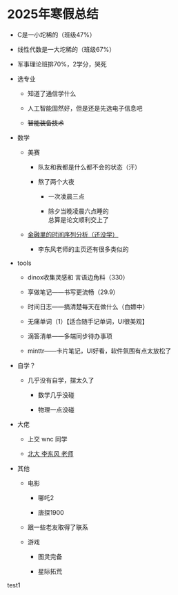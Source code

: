 # 2025年寒假总结

- C是一小坨稀的（班级47%）

- 线性代数是一大坨稀的（班级67%）

- 军事理论班排70%，2学分，哭死

- 选专业

  - 知道了通信学什么

  - 人工智能固然好，但是还是先选电子信息吧

  - ~~智能装备技术~~

- 数学

  - 美赛

    - 队友和我都是什么都不会的状态（汗）

    - 熬了两个大夜

      - 一次凌晨三点

      - 除夕当晚凌晨六点睡的\
        总算是论文顺利交上了

  - [金融里的时间序列分析（还没学）](https://www.math.pku.edu.cn/teachers/lidf/course/atsa/atsanotes/html/\_atsanotes/index.html)

    - 李东风老师的主页还有很多类似的

- tools

  - dinox收集灵感和 言语边角料（330）

  - 享做笔记——书写更流畅（29.9）

  - 时间日志——搞清楚每天在做什么（白嫖中）

  - 无痛单词（1）【适合随手记单词，UI很美观】

  - 滴答清单——多端同步待办事项

  - minttr——卡片笔记，UI好看，软件氛围有点太放松了

- 自学？

  - 几乎没有自学，摆太久了

    - 数学几乎没碰

    - 物理一点没碰

- 大佬

  - 上交 wnc 同学

  - [北大 李东风 老师](https://www.math.pku.edu.cn/teachers/lidf/)

- 其他

  - 电影

    - 哪吒2

    - 唐探1900

  - 跟一些老友取得了联系

  - 游戏

    - 图灵完备

    - 星际拓荒

test1